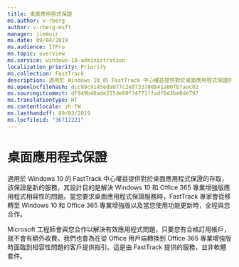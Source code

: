 ```yaml
---
title: 桌面應用程式保證
ms.author: v-rberg
author: v-rberg-msft
manager: jimmuir
ms.date: 09/04/2019
ms.audience: ITPro
ms.topic: overview
ms.service: windows-10-administration
localization_priority: Priority
ms.collection: FastTrack
description: 適用於 Windows 10 的 FastTrack 中心權益提供對於桌面應用程式保證的存取，該保證為服務，其設計目的是解決 Windows 10 和 Office 365 專業增強版應用程式相容性的問題。
ms.openlocfilehash: dcc99c9145eda077c2e9733708841a00fb7aac02
ms.sourcegitcommit: df949b40ade215de00f74771ffadf0d3be0de797
ms.translationtype: HT
ms.contentlocale: zh-TW
ms.lasthandoff: 09/03/2019
ms.locfileid: "36712221"
---
```

# <a name="desktop-app-assure"></a>桌面應用程式保證

適用於 Windows 10 的 FastTrack 中心權益提供對於桌面應用程式保證的存取，該保證是新的服務，其設計目的是解決 Windows 10 和 Office 365 專業增強版應用程式相容性的問題。當您要求桌面應用程式保證服務時，FastTrack 專家會從移轉至 Windows 10 和 Office 365 專業增強版以及當您使用功能更新時，全程與您合作。 

Microsoft 工程師會與您合作以解決有效應用程式問題，只要您有合格訂用帳戶，就不會有額外收費。我們也會為在從 Office 用戶端轉換到 Office 365 專業增強版時面臨到相容性問題的客戶提供指引。這是由 FastTrack 提供的服務，並非軟體套件。

  

    

 
